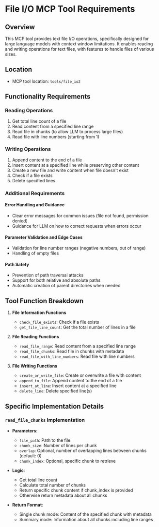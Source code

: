 # File I/O MCP Tool Requirements

## Overview
This MCP tool provides text file I/O operations, specifically designed for large language models with context window limitations. It enables reading and writing operations for text files, with features to handle files of various sizes.

## Location
- MCP tool location: `tools/file_io2`

## Functionality Requirements

### Reading Operations
1. Get total line count of a file
2. Read content from a specified line range
3. Read file in chunks (to allow LLM to process large files)
4. Read file with line numbers (starting from 1)

### Writing Operations
1. Append content to the end of a file
2. Insert content at a specified line while preserving other content
3. Create a new file and write content when file doesn't exist
4. Check if a file exists
5. Delete specified lines

### Additional Requirements

#### Error Handling and Guidance
- Clear error messages for common issues (file not found, permission denied)
- Guidance for LLM on how to correct requests when errors occur

#### Parameter Validation and Edge Cases
- Validation for line number ranges (negative numbers, out of range)
- Handling of empty files

#### Path Safety
- Prevention of path traversal attacks
- Support for both relative and absolute paths
- Automatic creation of parent directories when needed

## Tool Function Breakdown

1. **File Information Functions**
   - `check_file_exists`: Check if a file exists
   - `get_file_line_count`: Get the total number of lines in a file

2. **File Reading Functions**
   - `read_file_range`: Read content from a specified line range
   - `read_file_chunks`: Read file in chunks with metadata
   - `read_file_with_line_numbers`: Read file with line numbers

3. **File Writing Functions**
   - `create_or_write_file`: Create or overwrite a file with content
   - `append_to_file`: Append content to the end of a file
   - `insert_at_line`: Insert content at a specified line
   - `delete_line`: Delete specified line(s)

## Specific Implementation Details

### `read_file_chunks` Implementation
- **Parameters**:
  - `file_path`: Path to the file
  - `chunk_size`: Number of lines per chunk
  - `overlap`: Optional, number of overlapping lines between chunks (default: 0)
  - `chunk_index`: Optional, specific chunk to retrieve

- **Logic**:
  - Get total line count
  - Calculate total number of chunks
  - Return specific chunk content if chunk_index is provided
  - Otherwise return metadata about all chunks

- **Return Format**:
  - Single chunk mode: Content of the specified chunk with metadata
  - Summary mode: Information about all chunks including line ranges 